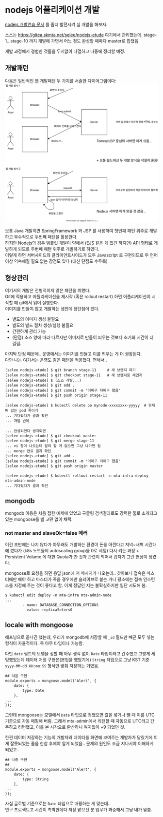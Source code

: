 # nodejs 어플리케이션 개발

[nodejs 개발연습 문서](https://github.com/anabaral/aws-etude/blob/master/nodejs-etude.md) 를 좀더 발전시켜 실 개발을 해보자.

소스는 https://gitea.skmta.net/selee/nodejs-etude 여기에서 관리했는데, stage-1...stage-10 까지 개발해 가면서 어느 정도 완성할 때마다 master로 합쳤음.

개발 과정에서 경험한 것들을 두서없이 나열하고 나중에 정리할 예정.


## 개발패턴

다음은 일반적인 웹 개발패턴 두 가지를 서술한 다이어그램이다:
![웹개발패턴](https://github.com/anabaral/aws-etude/raw/master/img/web_dev_diagram.svg)

보통 Java 개발이면 SpringFramework 와 JSP 를 사용하여 첫번째 패턴 위주로 개발하고 부수적으로 두번째 패턴을 활용한다.  
하지만 Nodejs의 경우 템플릿 개발이 약해서 ([EJS](https://github.com/mde/ejs) 같은 게 있긴 하지만) API 형태로 개발하게 되므로 두번째 패턴 위주로 개발하기로 하였다.  
이렇게 하면 서버사이드와 클라이언트사이드가 모두 Javascript 로 구현되므로 두 언어 이상 익숙해질 필요 없는 장점도 있다 (대신 단점도 수두룩)

## 형상관리

여기서의 개발은 전형적이지 않은 패턴을 취했다.  
Git에 적용하고 어플리케이션을 재시작 (혹은 rollout restart) 하면 어플리케이션이 시작할 때 git에서 읽어 실행한다.  
이미지를 만들지 않고 개발하는 셈인데 장단점이 있다.
- 별도의 이미지 생성 불필요
- 별도의 빌드 절차 생성/실행 불필요
- 간편하게 관리 가능
- (단점) 소스 양에 따라 다르지만 이미지로 만들어 띄우는 것보다 초기화 시간이 더 걸림. 

마지막 단점 때문에.. 운영에서는 이미지를 만들고 이를 띄우는 게 더 권장된다.  
다만 나는 여기서는 운영도 같은 패턴을 적용했다. 편해서..

```
[selee nodejs-etude] $ git branch stage-11     # 새 브랜치 따기
[selee nodejs-etude] $ git checkout stage-11   # 새 브랜치로 체인지
[selee nodejs-etude] $ (소스 개발...)
[selee nodejs-etude] $ git add .
[selee nodejs-etude] $ git commit -m '어쩌구 저쩌구 했음'
[selee nodejs-etude] $ git push origin stage-11

[selee nodejs-etude] $ kubectl delete po mynode-xxxxxxxx-yyyyy  # 현재 떠 있는 pod 죽이기
... 기다렸다가 결과 확인
... 개발 반복

... 완성되었다 생각되면
[selee nodejs-etude] $ git checkout master
[selee nodejs-etude] $ git merge stage-11
... vi 창이 나오는데 달리 할 게 없으면 그냥 나가면 됨
... merge 완료 결과 확인
[selee nodejs-etude] $ git add .
[selee nodejs-etude] $ git commit -m '어쩌구 저쩌구 했음'
[selee nodejs-etude] $ git push origin master

[selee nodejs-etude] $ kubectl rollout restart -n mta-infra deploy mta-admin-node
... 기다렸다가 결과 확인
```


## mongodb

mongodb 이용은 처음 접한 예제에 있었고 구글링 검색결과로도 강력한 툴로 소개되고 있는 mongoose를 별 고민 없이 채택.  

### not master and slaveOk=false 에러

이건 초반에는 나지 않다가 아무래도 개발하는 환경이 돈을 아낀다고 저녁~새벽 시간대에 껐다가 (k8s 노드들의 autoscaling group을 0로 세팅) 
다시 켜는 과정 + Persistent Volume 에 대한 Quota가 찬 것과 관련이 되어서 갑자기 그런 현상이 생겼다.

mongoose로 요청을 하면 응답 json에 저 메시지가 나오는데.. 찾아보니 접속은 마스터에만 해야 하고 마스터가 죽을 경우에만 슬레이브로 붙는 거니
평소에는 접속 인스턴스를 지정해 주는 것이 좋다고 함. 이게 정답인 지는 불확실하지만 일단 시도해 봄.
```
$ kubectl edit deploy -n mta-infra mta-admin-node
...
        - name: DATABASE_CONNECTION_OPTIONS
          value: replicaSet=rs0
```

## locale with mongoose

해프닝으로 끝나긴 했는데, 우리가 mongodb에 저장할 때 ```_id``` 필드만 빼곤 모두 넣는 형식이 자율적이다. 즉 아무 타입이나 가능함.

다만 ```date``` 필드의 모델을 정할 때 아무 생각 없이 ```Date``` 타입이라고 간주했고 그렇게 세팅했었는데 
데이터 저장 구현은(분업을 했었기에) ```String``` 타입으로 그냥 KST 기준 ```yyyy-MM-dd HH:mm:SS``` 형식만 맞춰 저장하는 거였음.
```
## 처음 구현
module.exports = mongoose.model('Alert', {
    date: {
        type: Date
    },
...
});
```

그런데 mongoose는 모델에서 ```Date``` 타입으로 정했으면 값을 넣거나 뺄 때 이를 UTC 기준으로 자동 매핑해 버림. 
그래서 mta-admin에서 리턴할 때 자동으로 UTC라고 간주하고 리턴했고, 이를 본 시각으로 환산하니 여지없이 +9 되었던 것. 

한편 데이터 저장하는 기능의 개발자와 데이터를 화면에 보여주는 개발자가 달랐기에 이게 잘못되었는 줄을 한참 후에야 알게 되었음..
문제의 원인도 조금 지나서야 이해하게 되었고..
```
## 나중 구현
## 
module.exports = mongoose.model('Alert', {
    date: {
        type: String
    },
...
});
```
사실 글로벌 기준으로는 ```Date``` 타입으로 매핑하는 게 맞는데..  
연구 프로젝트고 시간이 촉박한데다 저장 맡으신 분 업무가 과중해서 그냥 내가 맞춤.

